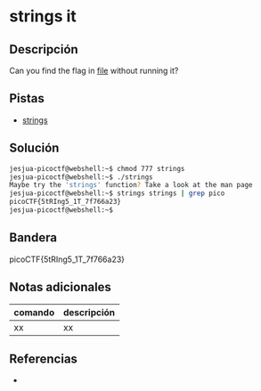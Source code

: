 # strings it

## Descripción
Can you find the flag in [file](https://jupiter.challenges.picoctf.org/static/fae9ac5267cd6e44124e559b901df177/strings) without running it?

## Pistas
- [strings](https://linux.die.net/man/1/strings)

## Solución
```bash
jesjua-picoctf@webshell:~$ chmod 777 strings 
jesjua-picoctf@webshell:~$ ./strings
Maybe try the 'strings' function? Take a look at the man page
jesjua-picoctf@webshell:~$ strings strings | grep pico
picoCTF{5tRIng5_1T_7f766a23}
jesjua-picoctf@webshell:~$ 
```

## Bandera
picoCTF{5tRIng5_1T_7f766a23}

## Notas adicionales
| comando | descripción |
| ------ | ------ |
| xx | xx |

## Referencias
- []()
